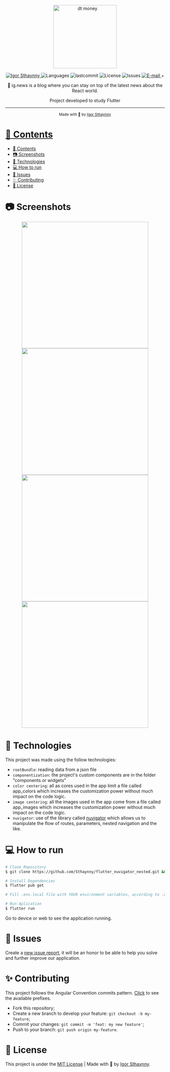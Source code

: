 <p align="center">
   <img src="https://user-images.githubusercontent.com/46109133/123561796-e99b8000-d780-11eb-8d58-a46e9d82a2dd.png" alt="dt money" width="200"/>
</p>

<p align="center">
   <a href="https://www.linkedin.com/in/igor-sthaynny/">
      <img alt="Igor Sthaynny" src="https://img.shields.io/badge/-Sthaynny-5965e0?style=flat&logo=Linkedin&logoColor=white" />
   </a>
  <img alt="Languages" src="https://img.shields.io/github/languages/count/Sthaynny/flutter_nuvigator_nested?color=%235963C5" />
  <img alt="lastcommit" src="https://img.shields.io/github/last-commit/Sthaynny/flutter_nuvigator_nested?color=%235761C3" />
  <img alt="License" src="https://img.shields.io/github/license/Sthaynny/flutter_nuvigator_nested?color=%235E69D7" />
  <img alt="Issues" src="https://img.shields.io/github/issues/Sthaynny/flutter_nuvigator_nested?color=%235965E0">
  <a href="mailto:igorsthaynny@gmail.com">
   <img alt="E-mail" src="https://img.shields.io/badge/-igorsthaynny%40gmail.com-%23525DCB" />
  </a>+
</p>

<p align="center">
  📰 ig.news is a blog where you can stay on top of the latest news about the React world.
</p>

<p align="center">Project developed to study Flutter</p>

<hr />

<div align="center">
  <sub> Made with 💖 by
    <a href="https://github.com/Sthaynny">Igor Sthaynny
  </sub>
</div>

# 📌 Contents

- [📌 Contents](#-contents)
- [:camera: Screenshots](#camera-screenshots)
- [:rocket: Technologies](#rocket-technologies)
- [:computer: How to run](#computer-how-to-run)
- [:bug: Issues](#bug-issues)
- [:sparkles: Contributing](#sparkles-contributing)
- [:page_facing_up: License](#page_facing_up-license)

# :camera: Screenshots
<div align="center">
   <img src="./.github/home.png" width="400px">
   <img src="./.github/posts.png" width="400px">
   <img src="./.github/checkout.png" width="400px">
   <img src="./.github/post.png" width="400px">
</div>
   

# :rocket: Technologies
This project was made using the follow technologies:


- `rootBundle`: reading data from a json file
- `componentization`: the project's custom components are in the folder "components or widgets"
- `color centering`: all as cores used in the app limit a file called app_colors which increases the customization power without much impact on the code logic.
- `image centering`: all the images used in the app come from a file called app_images which increases the customization power without much impact on the code logic.
- `nuvigator`: use of the library called [nuvigator](https://github.com/nubank/nuvigator) which allows us to manipulate the flow of routes, parameters, nested navigation and the like.

# :computer: How to run

```bash
# Clone Repository
$ git clone https://github.com/Sthaynny/flutter_nuvigator_nested.git && cd flutter_nuvigator_nested

# Install Dependencies
$ flutter pub get

# Fill .env.local file with YOUR environment variables, according to .env.example file.

# Run Aplication
$ flutter run
```
Go to device or web to see the application running.

# :bug: Issues

Create a <a href="https://github.com/Sthaynny/flutter_nuvigator_nested/issues">new issue report</a>, it will be an honor to be able to help you solve and further improve our application.

# :sparkles: Contributing

This project follows the Angular Convention commits pattern. [Click](./commitlint.config.js) to see the available prefixes.

- Fork this repository;
- Create a new branch to develop your feature: `git checkout -b my-feature`;
- Commit your changes: `git commit -m 'feat: my new feature'`;
- Push to your branch: `git push origin my-feature`.

# :page_facing_up: License

This project is under the [MIT License](./LICENSE) |
Made with 💖 by [Igor Sthaynny](https://www.linkedin.com/in/igor-sthaynny/).